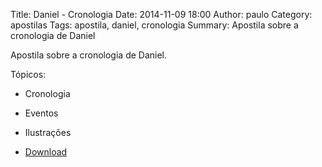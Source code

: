 Title: Daniel - Cronologia
Date: 2014-11-09 18:00
Author: paulo
Category: apostilas
Tags: apostila, daniel, cronologia
Summary: Apostila sobre a cronologia de Daniel

Apostila sobre a cronologia de Daniel.

Tópicos:

- Cronologia
- Eventos
- Ilustrações


- [Download](https://www.dropbox.com/s/lknnhrkjaloeg52/Daniel%20-%20Cronologia.pdf?dl=1)